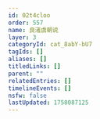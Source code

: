 ```yaml
---
id: 02t4cloo
order: 557
name: 良渚虞朝说
layer: 3
categoryId: cat_8abY-bU7
tagIds: []
aliases: []
titledLinks: []
parent: ""
relatedEntries: []
timelineEvents: []
nsfw: false
lastUpdated: 1758087125
---
```


